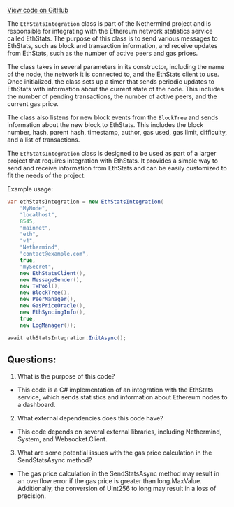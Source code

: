 [View code on GitHub](https://github.com/nethermindeth/nethermind/Nethermind.EthStats/Integrations/EthStatsIntegration.cs)

The `EthStatsIntegration` class is part of the Nethermind project and is responsible for integrating with the Ethereum network statistics service called EthStats. The purpose of this class is to send various messages to EthStats, such as block and transaction information, and receive updates from EthStats, such as the number of active peers and gas prices. 

The class takes in several parameters in its constructor, including the name of the node, the network it is connected to, and the EthStats client to use. Once initialized, the class sets up a timer that sends periodic updates to EthStats with information about the current state of the node. This includes the number of pending transactions, the number of active peers, and the current gas price. 

The class also listens for new block events from the `BlockTree` and sends information about the new block to EthStats. This includes the block number, hash, parent hash, timestamp, author, gas used, gas limit, difficulty, and a list of transactions. 

The `EthStatsIntegration` class is designed to be used as part of a larger project that requires integration with EthStats. It provides a simple way to send and receive information from EthStats and can be easily customized to fit the needs of the project. 

Example usage:

```csharp
var ethStatsIntegration = new EthStatsIntegration(
    "MyNode",
    "localhost",
    8545,
    "mainnet",
    "eth",
    "v1",
    "Nethermind",
    "contact@example.com",
    true,
    "mySecret",
    new EthStatsClient(),
    new MessageSender(),
    new TxPool(),
    new BlockTree(),
    new PeerManager(),
    new GasPriceOracle(),
    new EthSyncingInfo(),
    true,
    new LogManager());

await ethStatsIntegration.InitAsync();
```
## Questions: 
 1. What is the purpose of this code?
- This code is a C# implementation of an integration with the EthStats service, which sends statistics and information about Ethereum nodes to a dashboard.

2. What external dependencies does this code have?
- This code depends on several external libraries, including Nethermind, System, and Websocket.Client.

3. What are some potential issues with the gas price calculation in the SendStatsAsync method?
- The gas price calculation in the SendStatsAsync method may result in an overflow error if the gas price is greater than long.MaxValue. Additionally, the conversion of UInt256 to long may result in a loss of precision.